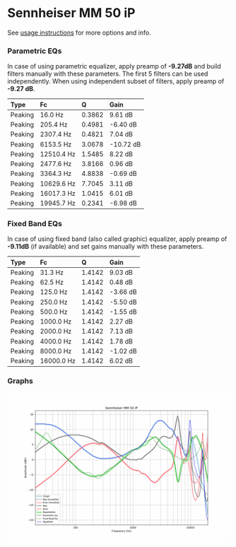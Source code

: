 # Sennheiser MM 50 iP
See [usage instructions](https://github.com/jaakkopasanen/AutoEq#usage) for more options and info.

### Parametric EQs
In case of using parametric equalizer, apply preamp of **-9.27dB** and build filters manually
with these parameters. The first 5 filters can be used independently.
When using independent subset of filters, apply preamp of **-9.27 dB**.

| Type    | Fc         |      Q | Gain      |
|:--------|:-----------|:-------|:----------|
| Peaking | 16.0 Hz    | 0.3862 | 9.61 dB   |
| Peaking | 205.4 Hz   | 0.4981 | -6.40 dB  |
| Peaking | 2307.4 Hz  | 0.4821 | 7.04 dB   |
| Peaking | 6153.5 Hz  | 3.0678 | -10.72 dB |
| Peaking | 12510.4 Hz | 1.5485 | 8.22 dB   |
| Peaking | 2477.6 Hz  | 3.8166 | 0.96 dB   |
| Peaking | 3364.3 Hz  | 4.8838 | -0.69 dB  |
| Peaking | 10629.6 Hz | 7.7045 | 3.11 dB   |
| Peaking | 16017.3 Hz | 1.0415 | 6.01 dB   |
| Peaking | 19945.7 Hz | 0.2341 | -6.98 dB  |

### Fixed Band EQs
In case of using fixed band (also called graphic) equalizer, apply preamp of **-9.11dB**
(if available) and set gains manually with these parameters.

| Type    | Fc         |      Q | Gain     |
|:--------|:-----------|:-------|:---------|
| Peaking | 31.3 Hz    | 1.4142 | 9.03 dB  |
| Peaking | 62.5 Hz    | 1.4142 | 0.48 dB  |
| Peaking | 125.0 Hz   | 1.4142 | -3.66 dB |
| Peaking | 250.0 Hz   | 1.4142 | -5.50 dB |
| Peaking | 500.0 Hz   | 1.4142 | -1.55 dB |
| Peaking | 1000.0 Hz  | 1.4142 | 2.27 dB  |
| Peaking | 2000.0 Hz  | 1.4142 | 7.13 dB  |
| Peaking | 4000.0 Hz  | 1.4142 | 1.78 dB  |
| Peaking | 8000.0 Hz  | 1.4142 | -1.02 dB |
| Peaking | 16000.0 Hz | 1.4142 | 6.02 dB  |

### Graphs
![](./Sennheiser%20MM%2050%20iP.png)